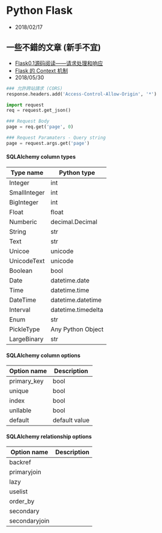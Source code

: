 # Python Flask
- 2018/02/17


## 一些不錯的文章 (新手不宜)
- [Flask0.1源码阅读——请求处理和响应](https://jiayi.space/post/flask0.1yuan-ma-yue-du-qing-qiu-chu-li-he-xiang-ying)
- [Flask 的 Context 机制](https://blog.tonyseek.com/post/the-context-mechanism-of-flask/)
- 2018/05/30

```py
### 允許跨站請求 (CORS)
response.headers.add('Access-Control-Allow-Origin', '*')
```

```py
import request
req = request.get_json()

### Request Body
page = req.get('page', 0)

### Request Paramaters - Query string
page = request.args.get('page')
```

#### SQLAlchemy column types
Type name | Python type
--- | ---
Integer | int
SmallInteger | int
BigInteger | int
Float | float
Numberic | decimal.Decimal
String | str
Text | str
Unicoe | unicode
UnicodeText | unicode
Boolean | bool
Date | datetime.date
Time | datetime.time
DateTime | datetime.datetime
Interval | datetime.timedelta
Enum | str
PickleType | Any Python Object
LargeBinary | str

#### SQLAlchemy column options
Option name | Description
--- | ---
primary_key | bool
unique | bool
index | bool
unllable | bool
default | default value

#### SQLAlchemy relationship options
Option name | Description
--- | ---
backref |
primaryjoin |
lazy |
uselist |
order_by |
secondary |
secondaryjoin |